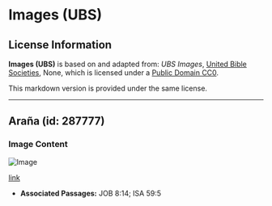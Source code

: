# Images (UBS)

## License Information

**Images (UBS)** is based on and adapted from: _UBS Images_, [United Bible Societies](https://unitedbiblesocieties.org/), None, which is licensed under a [Public Domain CC0](https://creativecommons.org/public-domain/cc0/).

This markdown version is provided under the same license.



--------------------------------

## Araña (id: 287777)

### Image Content

![Image](https://cdn.aquifer.bible/aquifer-content/resources/Media/WEB-0829_spider.jpg)

[link](https://cdn.aquifer.bible/aquifer-content/resources/Media/WEB-0829_spider.jpg)

* **Associated Passages:** JOB 8:14; ISA 59:5


